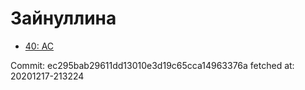 # Зайнуллина
- [40: AC](40.md)

Commit: ec295bab29611dd13010e3d19c65cca14963376a
 fetched at: 20201217-213224
